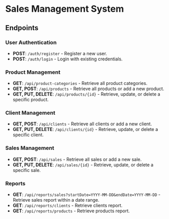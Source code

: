 # Sales Management System

<h2>Endpoints</h2>

<h3>User Authentication</h3>
<ul>
    <li><strong>POST</strong>: <code>/auth/register</code> - Register a new user.</li>
    <li><strong>POST</strong>: <code>/auth/login</code> - Login with existing credentials.</li>
</ul>

<h3>Product Management</h3>
<ul>
    <li><strong>GET</strong>: <code>/api/product-categories</code> - Retrieve all product categories.</li>
    <li><strong>GET, POST</strong>: <code>/api/products</code> - Retrieve all products or add a new product.</li>
    <li><strong>GET, PUT, DELETE</strong>: <code>/api/products/{id}</code> - Retrieve, update, or delete a specific product.</li>
</ul>

<h3>Client Management</h3>
<ul>
    <li><strong>GET, POST</strong>: <code>/api/clients</code> - Retrieve all clients or add a new client.</li>
    <li><strong>GET, PUT, DELETE</strong>: <code>/api/clients/{id}</code> - Retrieve, update, or delete a specific client.</li>
</ul>

<h3>Sales Management</h3>
<ul>
    <li><strong>GET, POST</strong>: <code>/api/sales</code> - Retrieve all sales or add a new sale.</li>
    <li><strong>GET, PUT, DELETE</strong>: <code>/api/sales/{id}</code> - Retrieve, update, or delete a specific sale.</li>
</ul>

<h3>Reports</h3>
<ul>
    <li><strong>GET</strong>: <code>/api/reports/sales?startDate=YYYY-MM-DD&amp;endDate=YYYY-MM-DD</code> - Retrieve sales report within a date range.</li>
    <li><strong>GET</strong>: <code>/api/reports/clients</code> - Retrieve clients report.</li>
    <li><strong>GET</strong>: <code>/api/reports/products</code> - Retrieve products report.</li>
</ul>

